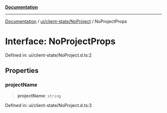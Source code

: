 [**Documentation**](../../../../index.md)

***

[Documentation](../../../../index.md) / [ui/client-state/NoProject](../index.md) / NoProjectProps

# Interface: NoProjectProps

Defined in: ui/client-state/NoProject.d.ts:2

## Properties

### projectName

> **projectName**: `string`

Defined in: ui/client-state/NoProject.d.ts:3
